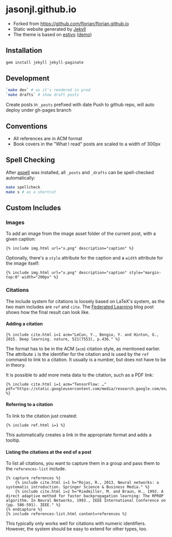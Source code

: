 # jasonjl.github.io

- Forked from https://github.com/florian/florian.github.io
- Static website generated by [Jekyll](https://jekyllrb.com)
- The theme is based on [estivo](https://github.com/fffabs/estivo) ([demo](https://jekyll-demos.github.io/estivo/))


## Installation

```sh
gem install jekyll jekyll-paginate
```

## Development
```sh
`make dev` # as it's rendered in prod
`make drafts` # show draft posts
```

Create posts in `_posts` prefixed with date
Push to github repo, will auto deploy under gh-pages branch


## Conventions

- All references are in ACM format
- Book covers in the "What I read" posts are scaled to a width of 300px

## Spell Checking

After [aspell](http://aspell.net) was installed, all `_posts` and `_drafts` can be spell-checked automatically:

```sh
make spellcheck
make s # as a shortcut
```

## Custom Includes

### Images

To add an image from the image asset folder of the current post, with a given caption:

```
{% include img.html url="x.png" description="caption" %}
```

Optionally, there's a `style` attribute for the caption and a `width` attribute for the image itself:

```
{% include img.html url="x.png" description="caption" style="margin-top:0" width="200px" %}
```

### Citations

The include system for citations is loosely based on LaTeX's system, as the two main includes are `ref` and `cite`.
The [Federated Learning](https://florian.github.io/federated-learning/#references) blog post shows how the final result can look like.

#### Adding a citation

```
{% include cite.html i=1 acm="LeCun, Y., Bengio, Y. and Hinton, G., 2015. Deep learning. nature, 521(7553), p.436." %}
```

The format has to be in the ACM (`acm`) citation style, as mentioned earlier.
The attribute `i` is the identifier for the citation and is used by the `ref` command to link to a citation.
It usually is a number, but does not have to be in theory.

It is possible to add more meta data to the citation, such as a PDF link:
```
{% include cite.html i=1 acm="TensorFlow: …" pdf="https://static.googleusercontent.com/media/research.google.com/en//pubs/archive/45166.pdf" %}
```

#### Referring to a citation

To link to the citation just created:

```
{% include ref.html i=1 %}
```

This automatically creates a link in the appropriate format and adds a tooltip.

#### Listing the citations at the end of a post

To list all citations, you want to capture them in a group and pass them to the `references-list` include.

```
{% capture references %}
	{% include cite.html i=1 h="Rojas, R., 2013. Neural networks: a systematic introduction. Springer Science & Business Media." %}
	{% include cite.html i=2 h="Riedmiller, M. and Braun, H., 1993. A direct adaptive method for faster backpropagation learning: The RPROP algorithm. In Neural Networks, 1993., IEEE International Conference on (pp. 586-591). IEEE." %}
{% endcapture %}
{% include references-list.html content=references %}
```

This typically only works well for citations with numeric identifiers.
However, the system should be easy to extend for other types, too.
